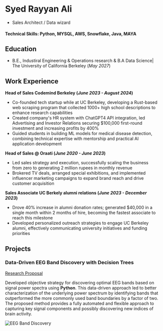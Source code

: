 # Syed Rayyan Ali
- Sales Architect / Data wizard

#### Technical Skills: Python, MYSQL, AWS, Snowflake, Java, MAYA

## Education			        		
- B.E., Industiral Engineering & Operations research & B.A Data Science| The University of California Berkeley (_May 2027_)

## Work Experience
**Head of Sales Codemind Berkeley (_June 2023 - August 2024_)**                          
- Co-founded tech startup while at UC Berkeley, developing a Rust-based web scraping program that collected 1000+ high school descriptions to enhance research capabilities
- Created company's HR system with ChatGPT4 API integration, led Advertising and Investor Relations securing $100,000 first-round investment and increasing profits by 400%
- Guided students in building ML models for medical disease detection, combining technical expertise with mentorship and practical AI application development

**Head of Sales @ Oraati (_June 2020 - June 2023_)**
- Led sales strategy and execution, successfully scaling the business from zero to generating 2 million rupees in monthly revenue
- Brokered TV deals, arranged special exhibitions, and implemented influencer marketing campaigns to expand brand reach and drive customer acquisition

**Sales Associate UC Berkely alumni relations (_June 2023 - December 2023_)**
- Drove 40% increase in alumni donation rates; generated $40,000 in a single month within 2 months of hire, becoming the fastest associate to reach this milestone
- Developed personalized outreach strategies to engage UC Berkeley alumni, effectively communicating university initiatives and funding priorities

## Projects
### Data-Driven EEG Band Discovery with Decision Trees
[Research Proposal](https://www.mdpi.com/1424-8220/22/8/3048)

Developed objective strategy for discovering optimal EEG bands based on signal power spectra using **Python**. This data-driven approach led to better characterization of the underlying power spectrum by identifying bands that outperformed the more commonly used band boundaries by a factor of two. The proposed method provides a fully automated and flexible approach to capturing key signal components and possibly discovering new indices of brain activity.

![EEG Band Discovery](/assets/img/eeg_band_discovery.jpeg)

